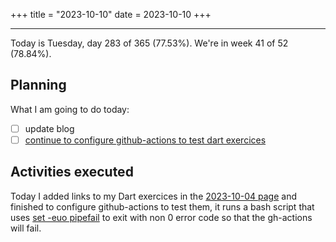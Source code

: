 +++
title = "2023-10-10"
date = 2023-10-10
+++

---

Today is Tuesday, day 283 of 365 (77.53%). We're in week 41 of 52 (78.84%). 

## Planning

What I am going to do today: 

- [ ] update blog
- [ ] [continue to configure github-actions to test dart exercices](https://github.com/LuCCoelho/Exercism-Solutions/issues/1)

## Activities executed

Today I added links to my Dart exercices in the [2023-10-04 page](https://github.com/OmnicodeSolutions/worklog-luisa/blob/main/content/blog/2023-10-04.md) and finished to configure github-actions to test them, it runs a bash script that uses [set -euo pipefail](https://dougrichardson.us/notes/fail-fast-bash-scripting.html) to exit with non 0 error code so that the gh-actions will fail.